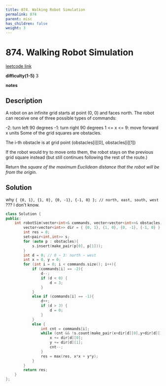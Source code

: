 ```yaml
---
title: 874. Walking Robot Simulation
permalink: 874
parent: misc
has_children: false
weight: 3
---
```

# 874. Walking Robot Simulation
[leetcode link](https://leetcode.com/problems/walking-robot-simulation/)

**difficulty(1-5)** 
3

**notes** 


## Description
A robot on an infinite grid starts at point (0, 0) and faces north.  The robot can receive one of three possible types of commands:

-2: turn left 90 degrees
-1: turn right 90 degrees
1 <= x <= 9: move forward x units
Some of the grid squares are obstacles. 

The i-th obstacle is at grid point (obstacles[i][0], obstacles[i][1])

If the robot would try to move onto them, the robot stays on the previous grid square instead (but still continues following the rest of the route.)

Return the *square of the maximum Euclidean distance that the robot will be from the origin.*

## Solution
why `{ {0, 1}, {1, 0}, {0, -1}, {-1, 0} }; // north, east, south, west` ???
I don't know. 


```c++
class Solution {
public:
    int robotSim(vector<int>& commands, vector<vector<int>>& obstacles) {
        vector<vector<int>> dir = { {0, 1}, {1, 0}, {0, -1}, {-1, 0} }; // north, east, south, west
        int res = 0;
        set<pair<int,int>> s; 
        for (auto p : obstacles){
            s.insert(make_pair(p[0], p[1]));
        }
        int d = 0; // 0 ~ 3: north ~ west
        int x = 0, y = 0;
        for (int i = 0; i < commands.size(); i++){
            if (commands[i] == -2){
                d--;
                if (d < 0) {
                    d = 3;
                }
            }
            else if (commands[i] == -1){
                d++;
                if (d > 3) {
                    d = 0;
                }
            }
            else {
                int cnt = commands[i];
                while (cnt && !s.count(make_pair(x+dir[d][0],y+dir[d][1]))) {
                    x += dir[d][0];
                    y += dir[d][1];
                    cnt--;
                }
                res = max(res, x*x + y*y);
            }
        }
        return res;
    }
};
``` 


